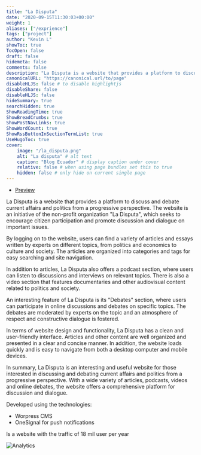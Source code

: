 ```yaml
---
title: "La Disputa"
date: "2020-09-15T11:30:03+00:00"
weight: 1
aliases: ["/exprience"]
tags: ["project"]
author: "Kevin L"
showToc: true  
TocOpen: false
draft: false
hidemeta: false
comments: false
description: "La Disputa is a website that provides a platform to discuss and debate."
canonicalURL: "https://canonical.url/to/page"
disableHLJS: false # to disable highlightjs
disableShare: false
disableHLJS: false
hideSummary: true
searchHidden: true
ShowReadingTime: true
ShowBreadCrumbs: true
ShowPostNavLinks: true
ShowWordCount: true
ShowRssButtonInSectionTermList: true
UseHugoToc: true
cover:
    image: "/la_disputa.png"
    alt: "La disputa" # alt text
    caption: "Blog Ecuador" # display caption under cover
    relative: false # when using page bundles set this to true
    hidden: false # only hide on current single page
---
```


* [Preview](https://ladisputa.org/)

La Disputa is a website that provides a platform to discuss and debate current affairs and politics from a progressive perspective. The website is an initiative of the non-profit organization "La Disputa", which seeks to encourage citizen participation and promote discussion and dialogue on important issues.

By logging on to the website, users can find a variety of articles and essays written by experts on different topics, from politics and economics to culture and society. The articles are organized into categories and tags for easy searching and site navigation.

In addition to articles, La Disputa also offers a podcast section, where users can listen to discussions and interviews on relevant topics. There is also a video section that features documentaries and other audiovisual content related to politics and society.

An interesting feature of La Disputa is its "Debates" section, where users can participate in online discussions and debates on specific topics. The debates are moderated by experts on the topic and an atmosphere of respect and constructive dialogue is fostered.

In terms of website design and functionality, La Disputa has a clean and user-friendly interface. Articles and other content are well organized and presented in a clear and concise manner. In addition, the website loads quickly and is easy to navigate from both a desktop computer and mobile devices.

In summary, La Disputa is an interesting and useful website for those interested in discussing and debating current affairs and politics from a progressive perspective. With a wide variety of articles, podcasts, videos and online debates, the website offers a comprehensive platform for discussion and dialogue.


Developed using the technologies:
- Worpress CMS
- OneSignal for push notifications

Is a website with the traffic of 18 mil user per year

![Analytics](/traffic_la_disputa.png "Analytics")